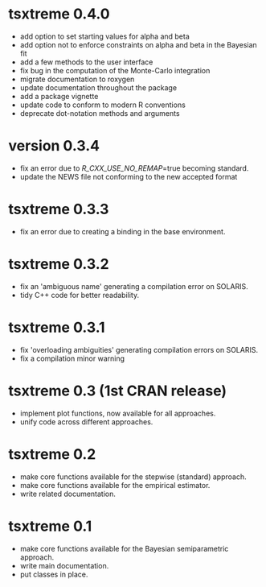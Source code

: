 # tsxtreme 0.4.0

* add option to set starting values for alpha and beta
* add option not to enforce constraints on alpha and beta in the Bayesian fit
* add a few methods to the user interface
* fix bug in the computation of the Monte-Carlo integration
* migrate documentation to roxygen
* update documentation throughout the package
* add a package vignette
* update code to conform to modern R conventions
* deprecate dot-notation methods and arguments

# version 0.3.4

* fix an error due to _R_CXX_USE_NO_REMAP_=true becoming standard.
* update the NEWS file not conforming to the new accepted format

# tsxtreme 0.3.3

* fix an error due to creating a binding in the base environment.

# tsxtreme 0.3.2

* fix an 'ambiguous name' generating a compilation error on SOLARIS.
* tidy C++ code for better readability.

# tsxtreme 0.3.1

* fix 'overloading ambiguities' generating compilation errors on SOLARIS.
* fix a compilation minor warning

# tsxtreme 0.3 (1st CRAN release)

* implement plot functions, now available for all approaches.
* unify code across different approaches.

# tsxtreme 0.2

* make core functions available for the stepwise (standard) approach.
* make core functions available for the empirical estimator.
* write related documentation.

# tsxtreme 0.1

* make core functions available for the Bayesian semiparametric approach.
* write main documentation.
* put classes in place.
